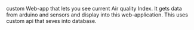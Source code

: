 custom Web-app that lets you see current Air quality Index. It gets data from arduino and sensors and display into this web-application. This uses custom api that seves into database. 
